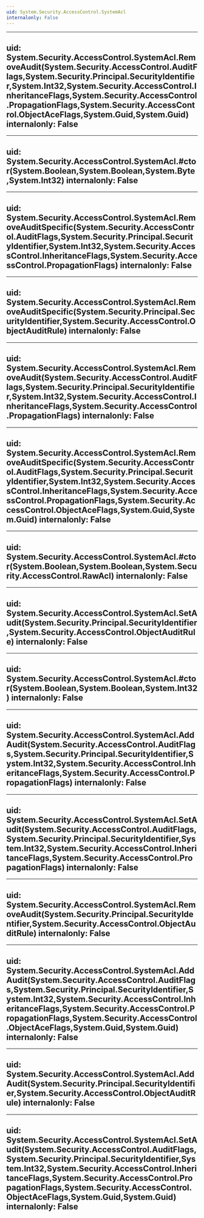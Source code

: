 ```yaml
---
uid: System.Security.AccessControl.SystemAcl
internalonly: False
---
```


---
uid: System.Security.AccessControl.SystemAcl.RemoveAudit(System.Security.AccessControl.AuditFlags,System.Security.Principal.SecurityIdentifier,System.Int32,System.Security.AccessControl.InheritanceFlags,System.Security.AccessControl.PropagationFlags,System.Security.AccessControl.ObjectAceFlags,System.Guid,System.Guid)
internalonly: False
---

---
uid: System.Security.AccessControl.SystemAcl.#ctor(System.Boolean,System.Boolean,System.Byte,System.Int32)
internalonly: False
---

---
uid: System.Security.AccessControl.SystemAcl.RemoveAuditSpecific(System.Security.AccessControl.AuditFlags,System.Security.Principal.SecurityIdentifier,System.Int32,System.Security.AccessControl.InheritanceFlags,System.Security.AccessControl.PropagationFlags)
internalonly: False
---

---
uid: System.Security.AccessControl.SystemAcl.RemoveAuditSpecific(System.Security.Principal.SecurityIdentifier,System.Security.AccessControl.ObjectAuditRule)
internalonly: False
---

---
uid: System.Security.AccessControl.SystemAcl.RemoveAudit(System.Security.AccessControl.AuditFlags,System.Security.Principal.SecurityIdentifier,System.Int32,System.Security.AccessControl.InheritanceFlags,System.Security.AccessControl.PropagationFlags)
internalonly: False
---

---
uid: System.Security.AccessControl.SystemAcl.RemoveAuditSpecific(System.Security.AccessControl.AuditFlags,System.Security.Principal.SecurityIdentifier,System.Int32,System.Security.AccessControl.InheritanceFlags,System.Security.AccessControl.PropagationFlags,System.Security.AccessControl.ObjectAceFlags,System.Guid,System.Guid)
internalonly: False
---

---
uid: System.Security.AccessControl.SystemAcl.#ctor(System.Boolean,System.Boolean,System.Security.AccessControl.RawAcl)
internalonly: False
---

---
uid: System.Security.AccessControl.SystemAcl.SetAudit(System.Security.Principal.SecurityIdentifier,System.Security.AccessControl.ObjectAuditRule)
internalonly: False
---

---
uid: System.Security.AccessControl.SystemAcl.#ctor(System.Boolean,System.Boolean,System.Int32)
internalonly: False
---

---
uid: System.Security.AccessControl.SystemAcl.AddAudit(System.Security.AccessControl.AuditFlags,System.Security.Principal.SecurityIdentifier,System.Int32,System.Security.AccessControl.InheritanceFlags,System.Security.AccessControl.PropagationFlags)
internalonly: False
---

---
uid: System.Security.AccessControl.SystemAcl.SetAudit(System.Security.AccessControl.AuditFlags,System.Security.Principal.SecurityIdentifier,System.Int32,System.Security.AccessControl.InheritanceFlags,System.Security.AccessControl.PropagationFlags)
internalonly: False
---

---
uid: System.Security.AccessControl.SystemAcl.RemoveAudit(System.Security.Principal.SecurityIdentifier,System.Security.AccessControl.ObjectAuditRule)
internalonly: False
---

---
uid: System.Security.AccessControl.SystemAcl.AddAudit(System.Security.AccessControl.AuditFlags,System.Security.Principal.SecurityIdentifier,System.Int32,System.Security.AccessControl.InheritanceFlags,System.Security.AccessControl.PropagationFlags,System.Security.AccessControl.ObjectAceFlags,System.Guid,System.Guid)
internalonly: False
---

---
uid: System.Security.AccessControl.SystemAcl.AddAudit(System.Security.Principal.SecurityIdentifier,System.Security.AccessControl.ObjectAuditRule)
internalonly: False
---

---
uid: System.Security.AccessControl.SystemAcl.SetAudit(System.Security.AccessControl.AuditFlags,System.Security.Principal.SecurityIdentifier,System.Int32,System.Security.AccessControl.InheritanceFlags,System.Security.AccessControl.PropagationFlags,System.Security.AccessControl.ObjectAceFlags,System.Guid,System.Guid)
internalonly: False
---
